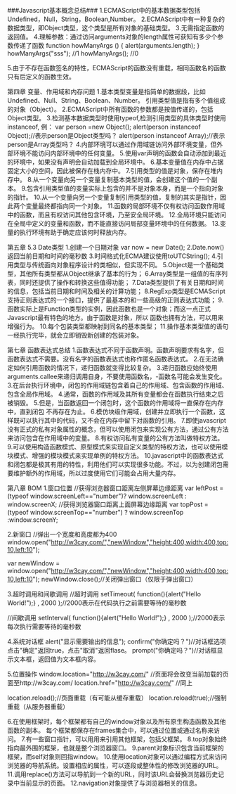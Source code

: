 
###Javascript基本概念总结###
1.ECMAScript中的基本数据类型包括Undefined，Null，String，Boolean,Number。
2.ECMAScript中有一种复杂的数据类型，即Object类型，这个类型是所有对象的基础类型。
3.无需指定函数的返回值。
4.理解参数：通过访问arguments对象的length属性可获知有多少个参数传递了函数
function howManyArgs () {
	alert(arguments.length);
}
howManyArgs("sss"); //1
howManyArgs();		//0	

5.由于不存在函数签名的特性，ECMAScript的函数没有重载，相同函数名的函数只有后定义的函数生效。

第四章
变量、作用域和内存问题
1.基本类型变量是指简单的数据段，比如Undefined、Null、String、Boolean、Number。
  引用类型值是指有多个值组成的对象（Object）。	
2.ECMAScript中所有函数的参数都是按值传递的，包括Object类型。
3.检测基本数据类型时使用typeof,检测引用类型的具体类型时使用 instanceof,
	例：
	var person =new Object();
	alert(person instanceof Object);//表示person是Object类型吗？
	alert(person instanceof Array);//表示person是Array类型吗？
4.内部环境可以通过作用域链访问外部环境变量，但外部环境不能访问内部环境中的任何变量。
5.使用var声明的函数会自动添加到最近的环境中，如果没有声明会自动加载到全局环境中。
6.基本变量值在内存中占据固定大小的空间，因此被保存在栈内存中。
7.引用类型的值是对象，保存在堆内存中。
8.从一个变量向另一个变量复制基本类型的值，会创建这个值的一个副本。
9.包含引用类型值的变量实际上包含的并不是对象本身，而是一个指向对象的指针。
10.从一个变量向另一个变量复制引用类型的值，复制的其实是指针，因此两个变量最终都指向同一个对象。
11.函数的局部环境不仅有权访问函数作用域中的函数，而且有权访问其他包含环境，乃至安全局环境。
12.全局环境只能访问在全局中定义的变量和函数，而不能直接访问局部变量环境中的任何数据。
13.变量的执行环境有助于确定应该何时释放内存。



第五章
5.3 Date类型
1.创建一个日期对象 var now = new Date();
2.Date.now() 返回当前日期和时间的毫秒数
3.时间格式化ECMA建议使用toUTCString();
4.引用类型与传统面向对象程序设计的类相似，但实现不同。
5.Object是一个基础类型，其他所有类型都从Object继承了基本的行为；
6.Array类型是一组值的有序列表，同时还提供了操作和转换这些值得功能；
7.Data类型提供了有关日期和时间的信息，包括当前日期和时间及相关的计算功能；
8.RegExp类型是ECMAScript支持正则表达式的一个接口，提供了最基本的和一些高级的正则表达式功能；
9.函数实际上是Function类型的实例，因此函数也是一个对象；而这一点正式Javascript最有特色的地方。由于函数是对象，所以
 函数也拥有方法，可以用来增强行为。
10.每个包装类型都映射到同名的基本类型；
11.操作基本类型值的语句一经执行完毕，就会立即销毁新创建的包装对象。

第七章 函数表达式总结
1.函数表达式不同于函数声明。函数声明要求有名字，但函数表达式不需要。没有名字的函数表达式也称作匿名函数表达式。
2.在无法确定如何引用函数的情况下，递归函数就变得比较复杂。
3.递归函数应始终使用arguments.callee来递归调用自身，不要使用函数名，-函数名可能会发生变化。
3.在后台执行环境中，闭包的作用域链包含着自己的作用域、包含函数的作用域、包含全局作用域。
4.通常，函数的作用域及其所有变量都会在函数执行结束之后被销毁。
5.但是，当函数返回一个闭包时，这个函数的作用域将一直保存在内存中，直到闭包 不再存在为止。
6.模仿块级作用域，创建并立即执行一个函数，这样既可以执行其中的代码，又不会在内存中留下对函数的引用。
7.即使javascript没有正式的私有对象属性的概念，但可以使用闭包来实现公有方法，通过公有方法来访问包含在作用域中的变量。
8.有权访问私有变量的公有方法叫做特权方法。
9.可以使用构造函数模式、原型模式来实现自定义类型的特权方法，也可以使用模块模式、增强的模块模式来实现单例的特权方法。
10.javascript中的函数表达式和闭包都是极其有用的特性，利用他们可以实现很多功能。不过，以为创建闭包需要维护额外的作用域，所以过度使用它们可能会占用大量内存。




第八章 BOM
1.窗口位置
//获得浏览器窗口距离左侧屏幕边缘距离
var leftPost =(typeof window.screenLeft=="number")? window.screenLeft : window.screenX;
//获得浏览器窗口距离上面屏幕边缘距离
var topPost  =(typeof window.screenTop=="number") ? window.screenTop :window.screenY;

2.新窗口
//弹出一个宽度和高度都为400
window.open("http://w3cay.com/","newWindow","height:400,width:400,top:10,left:10");


var newWindow = window.open("http://w3cay.com/","newWindow","height:400,width:400,top:10,left:10");
newWindow.close();//关闭弹出窗口（仅限于弹出窗口）

3.超时调用和间歇调用
//超时调用
setTimeout(  function(){alert("Hello World!");}  ,   2000   );//2000表示在代码执行之前需要等待的毫秒数

//间歇调用
setInterval( function(){alert("Hello World!");}  ,   2000  );//2000表示每次执行需要等待的毫秒数

4.系统对话框
alert("显示需要输出的信息");
confirm("你确定吗？")//对话框选项点击"确定"返回true，点击"取消"返回flase。
prompt("你确定吗？")//对话框显示文本框，返回值为文本框内容。

5.位置操作
window.location="http://w3cay.com/"  //页面将会改变当前加载的页面至http://w3cay.com/
location.href="http://w3cay.com/"     //同上

location.reload();//页面重载（有可能从缓存重载）
location.reload(true);//强制重载（从服务器重载）	

6.在使用框架时，每个框架都有自己的window对象以及所有原生构造函数及其他函数的副本。
每个框架都保存在frames集合中，可以通过位置或通过名称来访问。
7.有一些窗口指针，可以用用来引用其他框架，包括父框架。
8.top对象始终指向最外围的框架，也就是整个浏览器窗口。
9.parent对象标识包含当前框架的框架，而self对象则回指window。
10.使用location对象可以通过编程方式来访问浏览器的导航系统。设置相应的属性，可以逐段或整体性的修改浏览器的URL。
11.调用replace()方法可以导航到一个新的URL，同时该URL会替换浏览器历史记录中当前显示的页面。
12.navigation对象提供了与浏览器相关的信息。